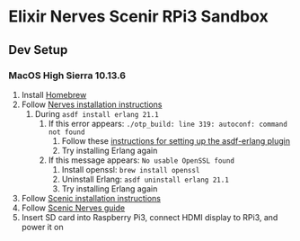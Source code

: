 # Elixir Nerves Scenir RPi3 Sandbox

## Dev Setup

### MacOS High Sierra 10.13.6

1. Install [Homebrew](https://brew.sh/)
2. Follow [Nerves installation instructions](https://hexdocs.pm/nerves/installation.html#macos)
   1. During `asdf install erlang 21.1`
      1. If this error appears: `./otp_build: line 319: autoconf: command not found` 
         1. Follow these [instructions for setting up the asdf-erlang plugin](https://github.com/asdf-vm/asdf-erlang/blob/master/README.md#osx) 
         2. Try installing Erlang again
      2. If this message appears: `No usable OpenSSL found` 
         1. Install openssl: `brew install openssl`
         2. Uninstall Erlang: `asdf uninstall erlang 21.1`
         3. Try installing Erlang again
3. Follow [Scenic installation instructions](https://github.com/boydm/scenic_new)
4. Follow [Scenic Nerves guide](https://github.com/boydm/scenic/blob/master/guides/getting_started_nerves.md)
5. Insert SD card into Raspberry Pi3, connect HDMI display to RPi3, and power it on

